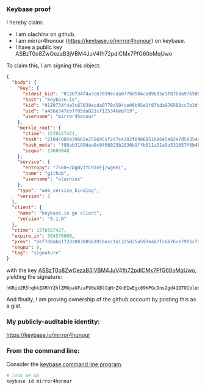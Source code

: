 ### Keybase proof

I hereby claim:

  * I am olachinx on github.
  * I am mirror4honour (https://keybase.io/mirror4honour) on keybase.
  * I have a public key ASBzT0o8ZwOezaB3jVBM4JuV4fh72pdlCMx7PfG60oMqUwo

To claim this, I am signing this object:

```json
{
  "body": {
    "key": {
      "eldest_kid": "0120734f4a3c67039ecda0778d504ce09b95e1f87bda976508cc7b3df1bad2832a530a",
      "host": "keybase.io",
      "kid": "0120734f4a3c67039ecda0778d504ce09b95e1f87bda976508cc7b3df1bad2832a530a",
      "uid": "a456e547cb7f05da821cf125346eb719",
      "username": "mirror4honour"
    },
    "merkle_root": {
      "ctime": 1576557421,
      "hash": "2104c0854396b2e2556951f2d7ce302f0986951b8645a82e7d58354a9958d52cd8a332018f76785739ab18a6f3a8f7b9c552fea558701a8ec9bd40d12668fece",
      "hash_meta": "f98ab3189daa0c0456025b2836b9ffb511a51a9a531657f6b4b5faccabd3bc24",
      "seqno": 13680048
    },
    "service": {
      "entropy": "75G0+ZDgBVTtC93vEj/wgKHi",
      "name": "github",
      "username": "olachinx"
    },
    "type": "web_service_binding",
    "version": 2
  },
  "client": {
    "name": "keybase.io go client",
    "version": "5.1.0"
  },
  "ctime": 1576557427,
  "expire_in": 504576000,
  "prev": "def7d0a6b172d28830856391bacc1a1325d35a597eab7fc6676ce79fbcf2f526",
  "seqno": 6,
  "tag": "signature"
}
```

with the key [ASBzT0o8ZwOezaB3jVBM4JuV4fh72pdlCMx7PfG60oMqUwo](https://keybase.io/mirror4honour), yielding the signature:

```
hKRib2R5hqhkZXRhY2hlZMOpaGFzaF90eXBlCqNrZXnEIwEgc09KPGcDns2gd41QTOCbleH4e9qXZQjMez3xutKDKlMKp3BheWxvYWTESpcCBsQg3vfQprFy0ogwhWORuswaEyXTWll+q3/GZ2znn7zy9SbEIJ51e1i84mINUEtkLwyYYNi1aEppb1A3kwa3HU4rIwt+AgHCo3NpZ8RA1tUcWf+H+Kmyc5qXciky2uVbZiOY2eVT1SFQPYFsOSXinsZ97J5Vr7cUzKeukLXHXbX3gUR8u5y1HZ8H+ST5BKhzaWdfdHlwZSCkaGFzaIKkdHlwZQildmFsdWXEIHOW4mLOlRNXa4XMt6ilrSFnstmtAXN+N66wnT25lvh+o3RhZ80CAqd2ZXJzaW9uAQ==

```

And finally, I am proving ownership of the github account by posting this as a gist.

### My publicly-auditable identity:

https://keybase.io/mirror4honour

### From the command line:

Consider the [keybase command line program](https://keybase.io/download).

```bash
# look me up
keybase id mirror4honour
```
